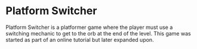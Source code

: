 # Platform Switcher

Platform Switcher is a platformer game where the player must use a switching mechanic to get to the orb at the end of the level. This game was started as part of an online tutorial but later expanded upon.
